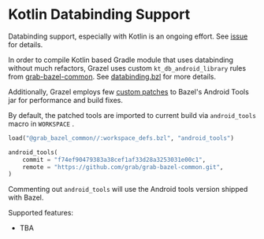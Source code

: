 # Kotlin Databinding Support

Databinding support, especially with Kotlin is an ongoing effort.
See [issue](https://github.com/bazelbuild/bazel/issues/2694) for details.

In order to compile Kotlin based Gradle module that uses databinding without much refactors, Grazel
uses custom `kt_db_android_library` rules
from [grab-bazel-common](https://github.com/grab/grab-bazel-common).
See [databinding.bzl](https://github.com/grab/grab-bazel-common/blob/5076af89a1c0fd56f11a09b42eee5e6aa017dd73/tools/databinding/databinding.bzl#L159)
for more details.

Additionally, Grazel employs
few [custom patches](https://github.com/grab/grab-bazel-common/tree/master/patches) to Bazel's
Android Tools jar for performance and build fixes.

By default, the patched tools are imported to current build via `android_tools` macro in `WORKSPACE`
.

```python
load("@grab_bazel_common//:workspace_defs.bzl", "android_tools")

android_tools(
    commit = "f74ef90479383a38cef1af33d28a3253031e00c1",
    remote = "https://github.com/grab/grab-bazel-common.git",
)
```

Commenting out `android_tools` will use the Android tools version shipped with Bazel.

Supported features:

* TBA